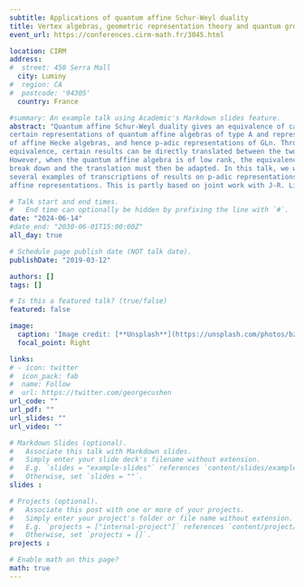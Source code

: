 ```yaml
---
subtitle: Applications of quantum affine Schur-Weyl duality
title: Vertex algebras, geometric representation theory and quantum groups
event_url: https://conferences.cirm-math.fr/3045.html

location: CIRM
address:
#  street: 450 Serra Mall
  city: Luminy
#  region: CA
#  postcode: '94305'
  country: France

#summary: An example talk using Academic's Markdown slides feature.
abstract: "Quantum affine Schur-Weyl duality gives an equivalence of categories between
certain representations of quantum affine algebras of type A and representations
of affine Hecke algebras, and hence p-adic representations of GLn. Through this
equivalence, certain results can be directly translated between the two domains.
However, when the quantum affine algebra is of low rank, the equivalence may
break down and the translation must then be adapted. In this talk, we will see
several examples of transcriptions of results on p-adic representations to quantum
affine representations. This is partly based on joint work with J-R. Li "

# Talk start and end times.
#   End time can optionally be hidden by prefixing the line with `#`.
date: "2024-06-14"
#date_end: "2030-06-01T15:00:00Z"
all_day: true

# Schedule page publish date (NOT talk date).
publishDate: "2019-03-12"

authors: []
tags: []

# Is this a featured talk? (true/false)
featured: false

image:
  caption: 'Image credit: [**Unsplash**](https://unsplash.com/photos/bzdhc5b3Bxs)'
  focal_point: Right

links:
# - icon: twitter
#  icon_pack: fab
#  name: Follow
#  url: https://twitter.com/georgecushen
url_code: ""
url_pdf: ""
url_slides: ""
url_video: ""

# Markdown Slides (optional).
#   Associate this talk with Markdown slides.
#   Simply enter your slide deck's filename without extension.
#   E.g. `slides = "example-slides"` references `content/slides/example-slides.md`.
#   Otherwise, set `slides = ""`.
slides :

# Projects (optional).
#   Associate this post with one or more of your projects.
#   Simply enter your project's folder or file name without extension.
#   E.g. `projects = ["internal-project"]` references `content/project/deep-learning/index.md`.
#   Otherwise, set `projects = []`.
projects :

# Enable math on this page?
math: true
---
```


